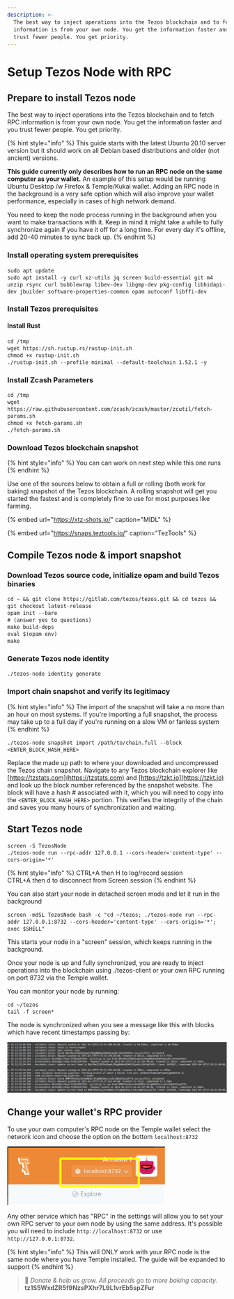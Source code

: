 ```yaml
---
description: >-
  The best way to inject operations into the Tezos blockchain and to fetch RPC
  information is from your own node. You get the information faster and you
  trust fewer people. You get priority.
---
```


# Setup Tezos Node with RPC

## Prepare to install Tezos node

The best way to inject operations into the Tezos blockchain and to fetch RPC information is from your own node. You get the information faster and you trust fewer people. You get priority.

{% hint style="info" %}
This guide starts with the latest Ubuntu 20.10 server version but it should work on all Debian based distributions and older \(not ancient\) versions.

**This guide currently only describes how to run an RPC node on the same computer as your wallet.**  An example of this setup would be running Ubuntu Desktop /w Firefox & Temple/Kukai wallet.  Adding an RPC node in the background is a very safe option which will also improve your wallet performance, especially in cases of high network demand.

You need to keep the node process running in the background when you want to make transactions with it.  Keep in mind it might take a while to fully synchronize again if you have it off for a long time.  For every day it's offline, add 20-40 minutes to sync back up.
{% endhint %}

### Install operating system prerequisites

```text
sudo apt update
sudo apt install -y curl xz-utils jq screen build-essential git m4 unzip rsync curl bubblewrap libev-dev libgmp-dev pkg-config libhidapi-dev jbuilder software-properties-common opam autoconf libffi-dev
```

### Install Tezos prerequisites

#### Install Rust

```text
cd /tmp
wget https://sh.rustup.rs/rustup-init.sh
chmod +x rustup-init.sh
./rustup-init.sh --profile minimal --default-toolchain 1.52.1 -y
```

### Install Zcash Parameters

```text
cd /tmp
wget https://raw.githubusercontent.com/zcash/zcash/master/zcutil/fetch-params.sh
chmod +x fetch-params.sh
./fetch-params.sh
```

### Download Tezos blockchain snapshot 

{% hint style="info" %}
You can can work on next step while this one runs
{% endhint %}

Use one of the sources below to obtain a full or rolling \(both work for baking\) snapshot of the Tezos blockchain. A rolling snapshot will get you started the fastest and is completely fine to use for most purposes like farming.

{% embed url="https://xtz-shots.io/" caption="MIDL" %}

{% embed url="https://snaps.teztools.io/" caption="TezTools" %}

## Compile Tezos node & import snapshot

### Download Tezos source code, initialize opam and build Tezos binaries

```text
cd ~ && git clone https://gitlab.com/tezos/tezos.git && cd tezos && git checkout latest-release
opam init --bare
# (answer yes to questions)
make build-deps 
eval $(opam env)
make
```

### Generate Tezos node identity

```text
./tezos-node identity generate
```

### Import chain snapshot and verify its legitimacy

{% hint style="info" %}
The import of the snapshot will take a no more than an hour on most systems.  If you're importing a full snapshot, the process may take up to a full day if you're running on a slow VM or fanless system
{% endhint %}

```text
./tezos-node snapshot import /path/to/chain.full --block <ENTER_BLOCK_HASH_HERE>
```

Replace the made up path to where your downloaded and uncompressed the Tezos chain snapshot. Navigate to any Tezos blockchain explorer like [https://tzstats.com](https://tzstats.com) and [https://tzkt.io](https://tzkt.io) and look up the block number referenced by the snapshot website. The block will have a hash \# associated with it, which you will need to copy into the `<ENTER_BLOCK_HASH_HERE>` portion. This verifies the integrity of the chain and saves you many hours of synchronization and waiting.

## Start Tezos node

```text
screen -S TezosNode
./tezos-node run --rpc-addr 127.0.0.1 --cors-header='content-type' --cors-origin='*'
```

{% hint style="info" %}
CTRL+A then H to log/record session  
CTRL+A then d to disconnect from Screen session
{% endhint %}

You can also start your node in detached screen mode and let it run in the background

```text
screen -mdSL TezosNode bash -c "cd ~/tezos; ./tezos-node run --rpc-addr 127.0.0.1:8732 --cors-header='content-type' --cors-origin='*'; exec $SHELL"
```

This starts your node in a "screen" session, which keeps running in the background.

Once your node is up and fully synchronized, you are ready to inject operations into the blockchain using ./tezos-client or your own RPC running on port 8732 via the Temple wallet.

You can monitor your node by running:

```text
cd ~/tezos
tail -f screen*
```

The node is synchronized when you see a message like this with blocks which have recent timestamps passing by:

![Fully synchronized node](../.gitbook/assets/image%20%282%29.png)

## Change your wallet's RPC provider

To use your own computer's RPC node on the Temple wallet select the network icon and choose the option on the bottom `localhost:8732`

![localhost:8732](../.gitbook/assets/image%20%283%29.png)

Any other service which has "RPC" in the settings will allow you to set your own RPC server to your own node by using the same address.  It's possible you will need to include `http://localhost:8732` or use `http://127.0.0.1:8732`.

{% hint style="info" %}
This will ONLY work with your RPC node is the same node where you have Temple installed. The guide will be expanded to support 
{% endhint %}





> 🙏 _Donate & help us grow. All proceeds go to more baking capacity._  
>                                                        **tz1S5WxdZR5f9NzsPXhr7L9L1vrEb5spZFur**

